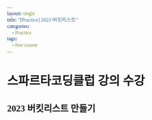 ```yaml
---
layout: single
title: "[Practice] 2023 버킷리스트"
categories:
    - Practice
tags:
    - free course
---
```


# 스파르타코딩클럽 강의 수강

## 2023 버킷리스트 만들기

<!DOCTYPE html>
<html lang="en">

<head>
    <meta charset="UTF-8">
    <meta http-equiv="X-UA-Compatible" content="IE=edge">
    <meta name="viewport" content="width=device-width, initial-scale=1.0">
    <title>2023년 버킷리스트</title>
    <style>
        @import url('https://fonts.googleapis.com/css2?family=Hahmlet:wght@400;500;600;700&display=swap');
        * {
            font-family: 'Hahmlet', serif;
        }
        .title {
            color: white;
            background-color: tomato;
            font-size: 24px;
            padding: 4px 14px;
            border-radius: 8px;
        }

        .bg {
            width: 360px;
            background-image: url("https://s3.ap-northeast-2.amazonaws.com/materials.spartacodingclub.kr/bucketList/bg-grid.png");
        }

        .msg {
            font-weight: bold;
        }

        .bucket {
            width: 160px;
            height: 160px;
        }

        .img1 {
            background-image: url("https://s3.ap-northeast-2.amazonaws.com/materials.spartacodingclub.kr/bucketList/bucket-red.png");
            background-size: cover;
            background-position: center;
        }

        .img2 {
            background-image: url("https://s3.ap-northeast-2.amazonaws.com/materials.spartacodingclub.kr/bucketList/bucket-lightred.png");
            background-size: cover;
            background-position: center;
        }
    </style>
    <link rel="stylesheet" type="text/css" href="https://s3.ap-northeast-2.amazonaws.com/materials.spartacodingclub.kr/bucketList/sparta-bucket2.css">
</head>

<body class="bg-t2 center">
    <h1 class="title-t2">2023 신년계획</h1>
    <p class="msg">2023년에 이룰 다짐!</p>
    <div class="row flex-row wrap">
        <div class="bucket img1-t2 center">주 5회 운동하기</div>
        <div class="bucket img2-t2 center">깃허브 페이지 꾸미기</div>
        <div class="bucket img2-t2 center">단풍철에 화담숲 가기</div>
        <div class="bucket img1-t2 center">영어 어플 상황별 회화 다 해보기</div>
        <div class="bucket img1-t2 center">시내 운전 자신있게 하기</div>
        <div class="bucket img2-t2 center">한달에 책 한 권 읽기</div>
    </div>

</body>

</html>